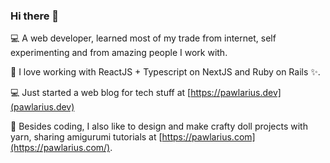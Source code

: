 ### Hi there 👋

💻 A web developer, learned most of my trade from internet, self experimenting and from amazing people I work with.

🌱 I love working with ReactJS + Typescript on NextJS and Ruby on Rails ✨.

💻 Just started a web blog for tech stuff at [https://pawlarius.dev](pawlarius.dev)

🧶 Besides coding, I also like to design and make crafty doll projects with yarn, sharing amigurumi tutorials at [https://pawlarius.com](https://pawlarius.com/).

<!--
**pawlarius/pawlarius** is a ✨ _special_ ✨ repository because its `README.md` (this file) appears on your GitHub profile.

Here are some ideas to get you started:

- 🔭 I’m currently working on ...
- 🌱 I’m currently learning ...
- 👯 I’m looking to collaborate on ...
- 🤔 I’m looking for help with ...
- 💬 Ask me about ...
- 📫 How to reach me: ...
- 😄 Pronouns: ...
- ⚡ Fun fact: ...
-->

